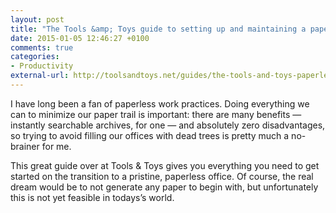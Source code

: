 ```yaml
---
layout: post
title: "The Tools &amp; Toys guide to setting up and maintaining a paperless home and office"
date: 2015-01-05 12:46:27 +0100
comments: true
categories: 
- Productivity
external-url: http://toolsandtoys.net/guides/the-tools-and-toys-paperless-guide/
---
```


I have long been a fan of paperless work practices. Doing everything we can to minimize our paper trail is important: there are many benefits — instantly searchable archives, for one — and absolutely zero disadvantages, so trying to avoid filling our offices with dead trees is pretty much a no-brainer for me.

This great guide over at Tools & Toys gives you everything you need to get started on the transition to a pristine, paperless office. Of course, the real dream would be to not generate any paper to begin with, but unfortunately this is not yet feasible in todays’s world.